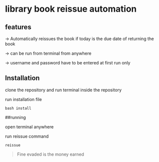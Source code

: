 # library book reissue automation

## features
-> Automatically reissues the book if today is the due date of returning the book

-> can be run from terminal from anywhere

-> username and password have to be entered at first run only

## Installation

clone the repository and run terminal inside the repository

run installation file

`bash install`

##running

open terminal anywhere 

run reissue command

`reissue`

> Fine evaded is the money earned
